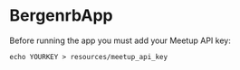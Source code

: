 # BergenrbApp

Before running the app you must add your Meetup API key:

    echo YOURKEY > resources/meetup_api_key
